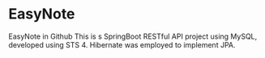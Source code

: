 # EasyNote
EasyNote in Github
This is s SpringBoot RESTful API project using MySQL, developed using STS 4.
Hibernate was employed to implement JPA.
